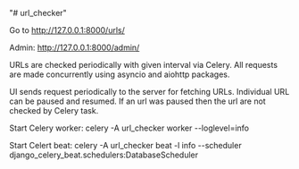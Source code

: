 "# url_checker" 

Go to http://127.0.0.1:8000/urls/

Admin: http://127.0.0.1:8000/admin/

URLs are checked periodically with given interval via Celery.
All requests are made concurrently using asyncio and aiohttp packages.

UI sends request periodically to the server for fetching URLs.
Individual URL can be paused and resumed. If an url was paused then the url are not checked by Celery task.


Start Celery worker:
celery -A url_checker worker --loglevel=info

Start Celert beat:
celery -A url_checker beat -l info --scheduler django_celery_beat.schedulers:DatabaseScheduler
